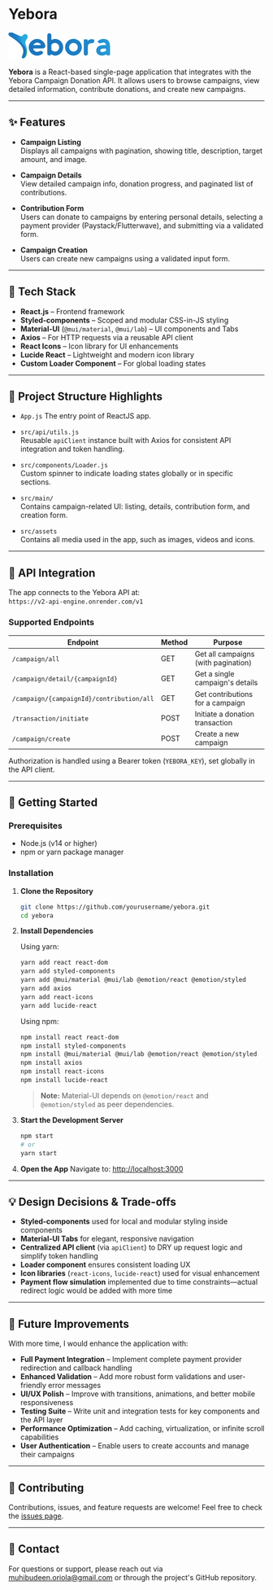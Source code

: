 # Yebora

![Yebora Logo](src/assets/logo.svg)

**Yebora** is a React-based single-page application that integrates with the Yebora Campaign Donation API. It allows users to browse campaigns, view detailed information, contribute donations, and create new campaigns.

---

## ✨ Features

- **Campaign Listing**  
  Displays all campaigns with pagination, showing title, description, target amount, and image.

- **Campaign Details**  
  View detailed campaign info, donation progress, and paginated list of contributions.

- **Contribution Form**  
  Users can donate to campaigns by entering personal details, selecting a payment provider (Paystack/Flutterwave), and submitting via a validated form.

- **Campaign Creation**  
  Users can create new campaigns using a validated input form.

---

## 🧰 Tech Stack

- **React.js** – Frontend framework
- **Styled-components** – Scoped and modular CSS-in-JS styling
- **Material-UI** (`@mui/material`, `@mui/lab`) – UI components and Tabs
- **Axios** – For HTTP requests via a reusable API client
- **React Icons** – Icon library for UI enhancements
- **Lucide React** – Lightweight and modern icon library
- **Custom Loader Component** – For global loading states

---

## 📁 Project Structure Highlights

- `App.js`
  The entry point of ReactJS app.

- `src/api/utils.js`  
  Reusable `apiClient` instance built with Axios for consistent API integration and token handling.

- `src/components/Loader.js`  
  Custom spinner to indicate loading states globally or in specific sections.

- `src/main/`  
  Contains campaign-related UI: listing, details, contribution form, and creation form.

- `src/assets`  
   Contains all media used in the app, such as images, videos and icons.

---

## 🔌 API Integration

The app connects to the Yebora API at:  
`https://v2-api-engine.onrender.com/v1`

### Supported Endpoints

| Endpoint                                  | Method | Purpose                             |
| ----------------------------------------- | ------ | ----------------------------------- |
| `/campaign/all`                           | GET    | Get all campaigns (with pagination) |
| `/campaign/detail/{campaignId}`           | GET    | Get a single campaign's details     |
| `/campaign/{campaignId}/contribution/all` | GET    | Get contributions for a campaign    |
| `/transaction/initiate`                   | POST   | Initiate a donation transaction     |
| `/campaign/create`                        | POST   | Create a new campaign               |

Authorization is handled using a Bearer token (`YEBORA_KEY`), set globally in the API client.

---

## 🚀 Getting Started

### Prerequisites

- Node.js (v14 or higher)
- npm or yarn package manager

### Installation

1. **Clone the Repository**

   ```bash
   git clone https://github.com/yourusername/yebora.git
   cd yebora
   ```

2. **Install Dependencies**

   Using yarn:

   ```bash
   yarn add react react-dom
   yarn add styled-components
   yarn add @mui/material @mui/lab @emotion/react @emotion/styled
   yarn add axios
   yarn add react-icons
   yarn add lucide-react
   ```

   Using npm:

   ```bash
   npm install react react-dom
   npm install styled-components
   npm install @mui/material @mui/lab @emotion/react @emotion/styled
   npm install axios
   npm install react-icons
   npm install lucide-react
   ```

   > **Note:** Material-UI depends on `@emotion/react` and `@emotion/styled` as peer dependencies.

3. **Start the Development Server**

   ```bash
   npm start
   # or
   yarn start
   ```

4. **Open the App**
   Navigate to: [http://localhost:3000](http://localhost:3000)

---

## 💡 Design Decisions & Trade-offs

- **Styled-components** used for local and modular styling inside components
- **Material-UI Tabs** for elegant, responsive navigation
- **Centralized API client** (via `apiClient`) to DRY up request logic and simplify token handling
- **Loader component** ensures consistent loading UX
- **Icon libraries** (`react-icons`, `lucide-react`) used for visual enhancement
- **Payment flow simulation** implemented due to time constraints—actual redirect logic would be added with more time

---

## 🔮 Future Improvements

With more time, I would enhance the application with:

- **Full Payment Integration** – Implement complete payment provider redirection and callback handling
- **Enhanced Validation** – Add more robust form validations and user-friendly error messages
- **UI/UX Polish** – Improve with transitions, animations, and better mobile responsiveness
- **Testing Suite** – Write unit and integration tests for key components and the API layer
- **Performance Optimization** – Add caching, virtualization, or infinite scroll capabilities
- **User Authentication** – Enable users to create accounts and manage their campaigns

---

## 🤝 Contributing

Contributions, issues, and feature requests are welcome! Feel free to check the [issues page](https://github.com/yourusername/yebora/issues).

---

## 📧 Contact

For questions or support, please reach out via muhibudeen.oriola@gmail.com or through the project's GitHub repository.
